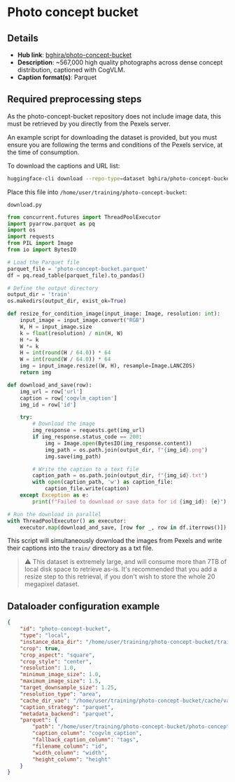 # Photo concept bucket

## Details

- **Hub link**: [bghira/photo-concept-bucket](https://huggingface.co/datasets/bghira/photo-concept-bucket)
- **Description**: ~567,000 high quality photographs across dense concept distribution, captioned with CogVLM.
- **Caption format(s)**: Parquet

## Required preprocessing steps

As the photo-concept-bucket repository does not include image data, this must be retrieved by you directly from the Pexels server.

An example script for downloading the dataset is provided, but you must ensure you are following the terms and conditions of the Pexels service, at the time of consumption.

To download the captions and URL list:

```bash
huggingface-cli download --repo-type=dataset bghira/photo-concept-bucket --local-dir=/home/user/training/photo-concept-bucket
```

Place this file into `/home/user/training/photo-concept-bucket`:

`download.py`
```py
from concurrent.futures import ThreadPoolExecutor
import pyarrow.parquet as pq
import os
import requests
from PIL import Image
from io import BytesIO

# Load the Parquet file
parquet_file = 'photo-concept-bucket.parquet'
df = pq.read_table(parquet_file).to_pandas()

# Define the output directory
output_dir = 'train'
os.makedirs(output_dir, exist_ok=True)

def resize_for_condition_image(input_image: Image, resolution: int):
    input_image = input_image.convert("RGB")
    W, H = input_image.size
    k = float(resolution) / min(H, W)
    H *= k
    W *= k
    H = int(round(H / 64.0)) * 64
    W = int(round(W / 64.0)) * 64
    img = input_image.resize((W, H), resample=Image.LANCZOS)
    return img

def download_and_save(row):
    img_url = row['url']
    caption = row['cogvlm_caption']
    img_id = row['id']

    try:
        # Download the image
        img_response = requests.get(img_url)
        if img_response.status_code == 200:
            img = Image.open(BytesIO(img_response.content))
            img_path = os.path.join(output_dir, f"{img_id}.png")
            img.save(img_path)

        # Write the caption to a text file
        caption_path = os.path.join(output_dir, f"{img_id}.txt")
        with open(caption_path, 'w') as caption_file:
            caption_file.write(caption)
    except Exception as e:
        print(f"Failed to download or save data for id {img_id}: {e}")

# Run the download in parallel
with ThreadPoolExecutor() as executor:
    executor.map(download_and_save, [row for _, row in df.iterrows()])
```

This script will simultaneously download the images from Pexels and write their captions into the `train/` directory as a txt file.

> ⚠️ This dataset is extremely large, and will consume more than 7TB of local disk space to retrieve as-is. It's recommended that you add a resize step to this retrieval, if you don't wish to store the whole 20 megapixel dataset.

## Dataloader configuration example

```json
{
    "id": "photo-concept-bucket",
    "type": "local",
    "instance_data_dir": "/home/user/training/photo-concept-bucket/train",
    "crop": true,
    "crop_aspect": "square",
    "crop_style": "center",
    "resolution": 1.0,
    "minimum_image_size": 1.0,
    "maximum_image_size": 1.5,
    "target_downsample_size": 1.25,
    "resolution_type": "area",
    "cache_dir_vae": "/home/user/training/photo-concept-bucket/cache/vae",
    "caption_strategy": "parquet",
    "metadata_backend": "parquet",
    "parquet": {
        "path": "/home/user/training/photo-concept-bucket/photo-concept-bucket.parquet",
        "caption_column": "cogvlm_caption",
        "fallback_caption_column": "tags",
        "filename_column": "id",
        "width_column": "width",
        "height_column": "height"
    }
}
```
